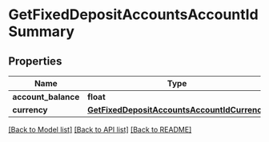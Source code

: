 # GetFixedDepositAccountsAccountIdSummary

## Properties
Name | Type | Description | Notes
------------ | ------------- | ------------- | -------------
**account_balance** | **float** |  | [optional] 
**currency** | [**GetFixedDepositAccountsAccountIdCurrency**](GetFixedDepositAccountsAccountIdCurrency.md) |  | [optional] 

[[Back to Model list]](../README.md#documentation-for-models) [[Back to API list]](../README.md#documentation-for-api-endpoints) [[Back to README]](../README.md)


